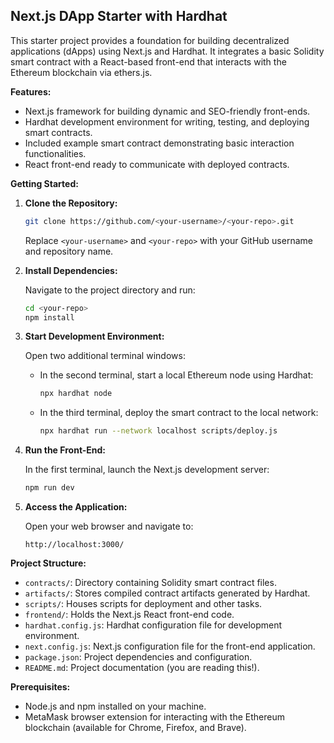 ## Next.js DApp Starter with Hardhat

This starter project provides a foundation for building decentralized applications (dApps) using Next.js and Hardhat. It integrates a basic Solidity smart contract with a React-based front-end that interacts with the Ethereum blockchain via ethers.js.

**Features:**

- Next.js framework for building dynamic and SEO-friendly front-ends.
- Hardhat development environment for writing, testing, and deploying smart contracts.
- Included example smart contract demonstrating basic interaction functionalities.
- React front-end ready to communicate with deployed contracts.

**Getting Started:**

1. **Clone the Repository:**

   ```bash
   git clone https://github.com/<your-username>/<your-repo>.git
   ```

   Replace `<your-username>` and `<your-repo>` with your GitHub username and repository name.

2. **Install Dependencies:**

   Navigate to the project directory and run:

   ```bash
   cd <your-repo>
   npm install
   ```

3. **Start Development Environment:**

   Open two additional terminal windows:

   - In the second terminal, start a local Ethereum node using Hardhat:

     ```bash
     npx hardhat node
     ```

   - In the third terminal, deploy the smart contract to the local network:

     ```bash
     npx hardhat run --network localhost scripts/deploy.js
     ```

4. **Run the Front-End:**

   In the first terminal, launch the Next.js development server:

   ```bash
   npm run dev
   ```

5. **Access the Application:**

   Open your web browser and navigate to:

   ```
   http://localhost:3000/
   ```

**Project Structure:**

- `contracts/`: Directory containing Solidity smart contract files.
- `artifacts/`: Stores compiled contract artifacts generated by Hardhat.
- `scripts/`: Houses scripts for deployment and other tasks.
- `frontend/`: Holds the Next.js React front-end code.
- `hardhat.config.js`: Hardhat configuration file for development environment.
- `next.config.js`: Next.js configuration file for the front-end application.
- `package.json`: Project dependencies and configuration.
- `README.md`: Project documentation (you are reading this!).

**Prerequisites:**

- Node.js and npm installed on your machine.
- MetaMask browser extension for interacting with the Ethereum blockchain (available for Chrome, Firefox, and Brave).

